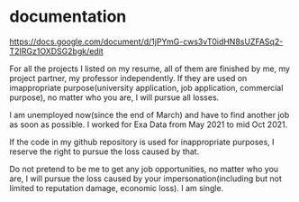 # documentation


https://docs.google.com/document/d/1jPYmG-cws3vT0idHN8sUZFASq2-T2IRGz1OXDSG2bgk/edit

For all the projects I listed on my resume, all of them are finished by me, my project partner, my professor independently. If they are used on imappropriate purpose(university application, job application, commercial purpose), no matter who you are, I will pursue all losses.

I am unemployed now(since the end of March) and have to find another job as soon as possible. I worked for Exa Data from May 2021 to mid Oct 2021.

If the code in my github repository is used for inappropriate purposes, I reserve the right to pursue the loss caused by that.

Do not pretend to be me to get any job opportunities, no matter who you are, I will pursue the loss caused by your impersonation(including but not limited to reputation damage, economic loss). I am single.




